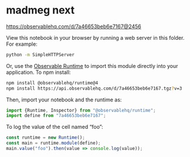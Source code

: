 # madmeg next

https://observablehq.com/d/7a46653beb6e7167@2456

View this notebook in your browser by running a web server in this folder. For
example:

~~~sh
python -m SimpleHTTPServer
~~~

Or, use the [Observable Runtime](https://github.com/observablehq/runtime) to
import this module directly into your application. To npm install:

~~~sh
npm install @observablehq/runtime@4
npm install https://api.observablehq.com/d/7a46653beb6e7167.tgz?v=3
~~~

Then, import your notebook and the runtime as:

~~~js
import {Runtime, Inspector} from "@observablehq/runtime";
import define from "7a46653beb6e7167";
~~~

To log the value of the cell named “foo”:

~~~js
const runtime = new Runtime();
const main = runtime.module(define);
main.value("foo").then(value => console.log(value));
~~~
